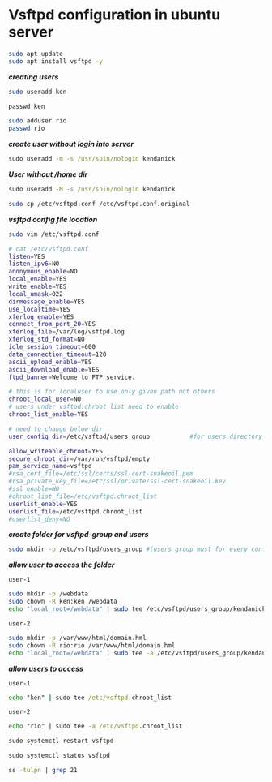 # Vsftpd configuration in ubuntu server

```bash
sudo apt update
sudo apt install vsftpd -y
```

**_creating users_**

```bash
sudo useradd ken
```
```cmd
passwd ken
```

```bash
sudo adduser rio
passwd rio
```

**_create user without login into server_**

```cmd
sudo useradd -m -s /usr/sbin/nologin kendanick
```
_**User without /home dir**_

```cmd
sudo useradd -M -s /usr/sbin/nologin kendanick
```
```bash
sudo cp /etc/vsftpd.conf /etc/vsftpd.conf.original
```

**_vsftpd config file location_**

```bash
sudo vim /etc/vsftpd.conf
```
```bash
# cat /etc/vsftpd.conf
listen=YES
listen_ipv6=NO
anonymous_enable=NO
local_enable=YES
write_enable=YES
local_umask=022
dirmessage_enable=YES
use_localtime=YES
xferlog_enable=YES
connect_from_port_20=YES
xferlog_file=/var/log/vsftpd.log
xferlog_std_format=NO
idle_session_timeout=600
data_connection_timeout=120
ascii_upload_enable=YES
ascii_download_enable=YES
ftpd_banner=Welcome to FTP service.

# this is for localuser to use only given path not others
chroot_local_user=NO
# users under vsftpd.chroot_list need to enable
chroot_list_enable=YES

# need to change below dir
user_config_dir=/etc/vsftpd/users_group           #for users directory path 

allow_writeable_chroot=YES
secure_chroot_dir=/var/run/vsftpd/empty
pam_service_name=vsftpd
#rsa_cert_file=/etc/ssl/certs/ssl-cert-snakeoil.pem
#rsa_private_key_file=/etc/ssl/private/ssl-cert-snakeoil.key
#ssl_enable=NO
#chroot_list_file=/etc/vsftpd.chroot_list 
userlist_enable=YES
userlist_file=/etc/vsftpd.chroot_list
#userlist_deny=NO
```

**_create folder for vsftpd-group and users_**
```bash
sudo mkdir -p /etc/vsftpd/users_group #(users group must for every conf)
```

**_allow user to access the folder_**  

`user-1`

```bash
sudo mkdir -p /webdata
sudo chown -R ken:ken /webdata
echo "local_root=/webdata" | sudo tee /etc/vsftpd/users_group/kendanick
```
`user-2`

```bash
sudo mkdir -p /var/www/html/domain.hml
sudo chown -R rio:rio /var/www/html/domain.hml
echo "local_root=/webdata" | sudo tee -a /etc/vsftpd/users_group/kendanick
```

**_allow users to access_**

`user-1`
```cmd
echo "ken" | sudo tee /etc/vsftpd.chroot_list
```
`user-2`

```cmd
echo "rio" | sudo tee -a /etc/vsftpd.chroot_list
```

```cmd
sudo systemctl restart vsftpd
```
```cmd
sudo systemctl status vsftpd
```

```bash
ss -tulpn | grep 21
```

